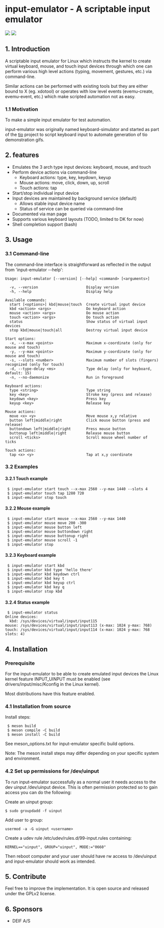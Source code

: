# input-emulator - A scriptable input emulator

[![](https://img.shields.io/github/v/release/tio/input-emulator?sort=semver)](https://github.com/tio/input-emulator/releases)
[![](https://img.shields.io/codefactor/grade/github/tio/input-emulator)](https://www.codefactor.io/repository/github/tio/input-emulator)

## 1. Introduction

A scriptable input emulator for Linux which instructs the kernel to create
virtual keyboard, mouse, and touch input devices through which one can perform
various high level actions (typing, movement, gestures, etc.) via command-line.

Similar actions can be performed with existing tools but they are either
bound to X (eg. xdotool) or operates with low level events (evemu-create,
evemu-event, etc.) which make scripted automation not as easy.

### 1.1 Motivation

To make a simple input emulator for test automation.

input-emulator was originally named keyboard-simulator and started as part of
the [tio](https://github.com/tio/tio) project to script keyboard input to
automate generation of tio demonstration gifs.

## 2. features

 * Emulates the 3 arch type input devices: keyboard, mouse, and touch
 * Perform device actions via command-line
    * Keyboard actions: type, key, keydown, keyup
    * Mouse actions: move, click, down, up, scroll
    * Touch actions: tap
 * Start/stop individual input device
 * Input devices are maintained by background service (default)
    * Allows stable input device name
    * Status of service can be queried via command-line
 * Documented via man page
 * Supports various keyboard layouts (TODO, limited to DK for now)
 * Shell completion support (bash)

## 3. Usage

### 3.1 Command-line

The command-line interface is straightforward as reflected in the output from 'input-emulator --help':

```
Usage: input-emulator [--version] [--help] <command> [<arguments>]

  -v, --version                      Display version
  -h, --help                         Display help

Available commands:
  start [<options>] kbd|mouse|touch  Create virtual input device
  kbd <action> <args>                Do keyboard action
  mouse <action> <args>              Do mouse action
  touch <action> <args>              Do touch action
  status                             Show status of virtual input devices
  stop kbd|mouse|touch|all           Destroy virtual input device

Start options:
  -x, --x-max <points>               Maximum x-coordinate (only for mouse and touch)
  -y, --y-max <points>               Maximum y-coordinate (only for mouse and touch)
  -s, --slots <number>               Maximum number of slots (fingers) recognized (only for touch)
  -d, --type-delay <ms>              Type delay (only for keyboard, default: 15)
  -n, --no-daemonize                 Run in foreground

Keyboard actions:
  type <string>                      Type string
  key <key>                          Stroke key (press and release)
  keydown <key>                      Press key
  keyup <key>                        Release key

Mouse actions:
  move <x> <y>                       Move mouse x,y relative
  button left|middle|right           Click mouse button (press and release)
  buttondown left|middle|right       Press mouse button
  buttonup left|middle|right         Release mouse button
  scroll <ticks>                     Scroll mouse wheel number of ticks

Touch actions:
  tap <x> <y>                        Tap at x,y coordinate
```

### 3.2 Examples

#### 3.2.1 Touch example
```
 $ input-emulator start touch --x-max 2560 --y-max 1440 --slots 4
 $ input-emulator touch tap 1280 720
 $ input-emulator stop touch
```
#### 3.2.2 Mouse example
```
 $ input-emulator start mouse --x-max 2560 --y-max 1440
 $ input-emulator mouse move 200 -300
 $ input-emulator mouse button left
 $ input-emulator mouse buttondown right
 $ input-emulator mouse buttonup right
 $ input-emulator mouse scroll -1
 $ input-emulator stop
```
#### 3.2.3 Keyboard example
```
 $ input-emulator start kbd
 $ input-emulator kbd type 'hello there'
 $ input-emulator kbd keydown ctrl
 $ input-emulator kbd key t
 $ input-emulator kbd keyup ctrl
 $ input-emulator kbd key q
 $ input-emulator stop kbd
```
#### 3.2.4 Status example
```
 $ input-emulator status
Online devices:
  kbd: /sys/devices/virtual/input/input115
mouse: /sys/devices/virtual/input/input113 (x-max: 1024 y-max: 768)
touch: /sys/devices/virtual/input/input114 (x-max: 1024 y-max: 768 slots: 4)
```

## 4. Installation

### Prerequisite

For the input-emulator to be able to create emulated input devices the Linux
kernel feature INPUT_UINPUT must be enabled (see drivers/input/misc/Kconfig in
the Linux kernel).

Most distributions have this feature enabled.

### 4.1 Installation from source
Install steps:

```
 $ meson build
 $ meson compile -C build
 $ meson install -C build
```

See meson_options.txt for input-emulator specific build options.

Note: The meson install steps may differ depending on your specific system and
environment.

### 4.2 Set up permissions for /dev/uinput

To run input-emulator successfully as a normal user it needs access to the dev
uinput /dev/uinput device. This is often permission protected so to gain access
you can do the following:

Create an uinput group:
```
$ sudo groupdadd -f uinput
```

Add user to group:
```
usermod -a -G uinput <username>
```

Create a udev rule /etc/udev/rules.d/99-input.rules containing:
```
KERNEL=="uinput", GROUP="uinput", MODE:="0660"
```

Then reboot computer and your user should have rw access to /dev/uinput and
input-emulator should work as intended.


## 5. Contribute

Feel free to improve the implementation. It is open source and released under
the GPLv2 license.

## 6. Sponsors

 * DEIF A/S

